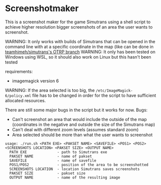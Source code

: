 # Screenshotmaker
This is a screenshot maker for the game Simutrans using a shell script to achieve higher resolution bigger screenshots of an area the user wants to screenshot.

WARNING: It only works with builds of Simutrans that can be opened in the command line with at a specific coordinate in the map (like can be done in [teamhimeh/simutrans's OTRP branch](https://github.com/teamhimeh/simutrans)
WARNING: It only has been tested on Windows using WSL, so it should also work on Linux but this hasn't been tested 

requirements:
- imagemagick version 6

WARNING: If the area selected is too big, the `/etc/ImageMagick-6/policy.xml` file has to be changed in order for the script to have sufficient allocated resources.

There are still some major bugs in the script but it works for now.
Bugs:
- Can't screenshot an area that would include the outside of the map (coordinates in the negative and outside the size of the Simutrans map)
- Can't deal with different zoom levels (assumes standard zoom)
- Area selected should be more than what the user wants to screenshot

```
usage: ./run.sh <PATH EXE> <PAKSET NAME> <SAVEFILE> <POS1> <POS2> <SCREENSHOTS LOCATION> <PAKSET SIZE> <OUTPUT NAME>
  PATH EXE              - path to Simutrans exe
  PAKSET NAME           - name of pakset
  SAVEFILE              - name of savefile
  POS1/POS2             - position of the area to be screenshotted
  SCREENSHOTS LOCATION  - location Simutrans saves screenshots
  PAKSET SIZE           - pakset size
  OUTPUT NAME           - name of the resulting image
```
